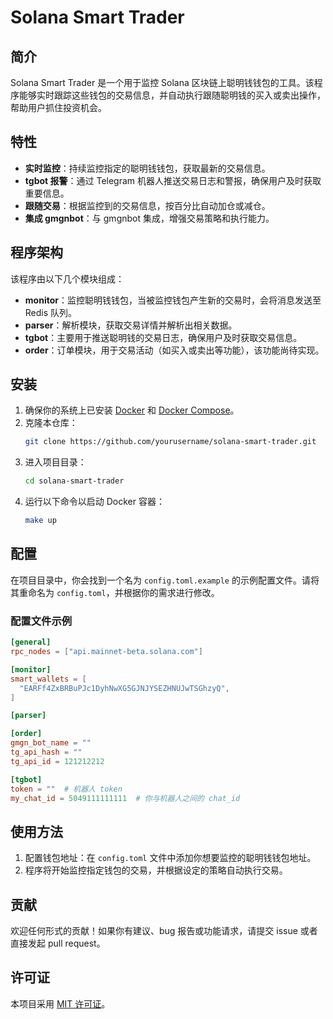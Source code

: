 # Solana Smart Trader

## 简介

Solana Smart Trader 是一个用于监控 Solana 区块链上聪明钱钱包的工具。该程序能够实时跟踪这些钱包的交易信息，并自动执行跟随聪明钱的买入或卖出操作，帮助用户抓住投资机会。

## 特性

- **实时监控**：持续监控指定的聪明钱钱包，获取最新的交易信息。
- **tgbot 报警**：通过 Telegram 机器人推送交易日志和警报，确保用户及时获取重要信息。
- **跟随交易**：根据监控到的交易信息，按百分比自动加仓或减仓。
- **集成 gmgnbot**：与 gmgnbot 集成，增强交易策略和执行能力。

## 程序架构

该程序由以下几个模块组成：

- **monitor**：监控聪明钱钱包，当被监控钱包产生新的交易时，会将消息发送至 Redis 队列。
- **parser**：解析模块，获取交易详情并解析出相关数据。
- **tgbot**：主要用于推送聪明钱的交易日志，确保用户及时获取交易信息。
- **order**：订单模块，用于交易活动（如买入或卖出等功能），该功能尚待实现。

## 安装

1. 确保你的系统上已安装 [Docker](https://www.docker.com/) 和 [Docker Compose](https://docs.docker.com/compose/)。
2. 克隆本仓库：
   ```bash
   git clone https://github.com/yourusername/solana-smart-trader.git
   ```
3. 进入项目目录：
   ```bash
   cd solana-smart-trader
   ```
4. 运行以下命令以启动 Docker 容器：
   ```bash
   make up
   ```

## 配置

在项目目录中，你会找到一个名为 `config.toml.example` 的示例配置文件。请将其重命名为 `config.toml`，并根据你的需求进行修改。

### 配置文件示例

```toml
[general]
rpc_nodes = ["api.mainnet-beta.solana.com"]

[monitor]
smart_wallets = [
  "EARFf4ZxBRBuPJc1DyhNwXG5GJNJYSEZHNUJwTSGhzyQ",
]

[parser]

[order]
gmgn_bot_name = ""
tg_api_hash = ""
tg_api_id = 121212212

[tgbot]
token = ""  # 机器人 token
my_chat_id = 5049111111111  # 你与机器人之间的 chat_id
```

## 使用方法

1. 配置钱包地址：在 `config.toml` 文件中添加你想要监控的聪明钱钱包地址。
2. 程序将开始监控指定钱包的交易，并根据设定的策略自动执行交易。

## 贡献

欢迎任何形式的贡献！如果你有建议、bug 报告或功能请求，请提交 issue 或者直接发起 pull request。

## 许可证

本项目采用 [MIT 许可证](LICENSE)。
